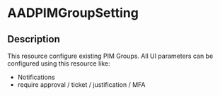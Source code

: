 # AADPIMGroupSetting

## Description

This resource configure existing PIM Groups. All UI parameters can be configured using this resource like:
- Notifications
- require approval / ticket / justification / MFA
